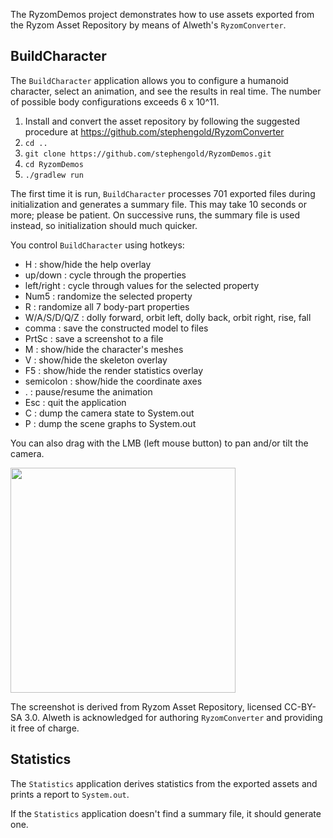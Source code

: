The RyzomDemos project demonstrates how to use assets exported
from the Ryzom Asset Repository by means of Alweth's `RyzomConverter`.

## BuildCharacter

The `BuildCharacter` application allows you to configure a humanoid character,
select an animation, and see the results in real time.
The number of possible body configurations exceeds 6 x 10^11.

  1. Install and convert the asset repository
     by following the suggested procedure
     at https://github.com/stephengold/RyzomConverter
  2. `cd ..`
  3. `git clone https://github.com/stephengold/RyzomDemos.git`
  4. `cd RyzomDemos`
  5. `./gradlew run`

The first time it is run,
`BuildCharacter` processes 701 exported files during initialization
and generates a summary file.
This may take 10 seconds or more; please be patient.
On successive runs, the summary file is used instead,
so initialization should much quicker.

You control `BuildCharacter` using hotkeys:

 + H : show/hide the help overlay
 + up/down : cycle through the properties
 + left/right : cycle through values for the selected property
 + Num5 : randomize the selected property
 + R : randomize all 7 body-part properties
 + W/A/S/D/Q/Z : dolly forward, orbit left, dolly back, orbit right, rise, fall
 + comma : save the constructed model to files
 + PrtSc : save a screenshot to a file
 + M : show/hide the character's meshes
 + V : show/hide the skeleton overlay
 + F5 : show/hide the render statistics overlay
 + semicolon : show/hide the coordinate axes
 + . : pause/resume the animation
 + Esc : quit the application
 + C : dump the camera state to System.out
 + P : dump the scene graphs to System.out

You can also drag with the LMB (left mouse button)
to pan and/or tilt the camera.

<img height="360" src="https://i.imgur.com/wVcItj0.jpg">

The screenshot is derived from Ryzom Asset Repository, licensed CC-BY-SA 3.0.
Alweth is acknowledged for authoring `RyzomConverter`
and providing it free of charge.

## Statistics

The `Statistics` application derives statistics
from the exported assets and prints a report to `System.out`.

If the `Statistics` application doesn't find a summary file,
it should generate one.
